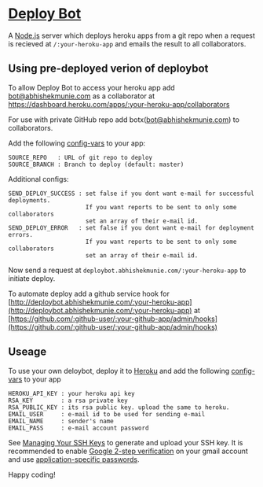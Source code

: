 # [Deploy Bot](http://abhishekmunie.com/projects/deploybot)

A [Node.js](http://nodejs.org) server which deploys heroku apps from a git repo 
when a request is recieved at `/:your-heroku-app` and emails the result to all collaborators.

## Using pre-deployed verion of deploybot
To allow Deploy Bot to access your heroku app add bot@abhishekmunie.com
as a collaborator at https://dashboard.heroku.com/apps/:your-heroku-app/collaborators

For use with private GitHub repo add botx(bot@abhishekmunie.com) to collaborators.

Add the following [config-vars](https://devcenter.heroku.com/articles/config-vars) to your app:

    SOURCE_REPO   : URL of git repo to deploy
    SOURCE_BRANCH : Branch to deploy (default: master)

Additional configs:

    SEND_DEPLOY_SUCCESS : set false if you dont want e-mail for successful deployments.
                          If you want reports to be sent to only some collaborators
                          set an array of their e-mail id.
    SEND_DEPLOY_ERROR   : set false if you dont want e-mail for deployment errors.
                          If you want reports to be sent to only some collaborators
                          set an array of their e-mail id.

Now send a request at `deploybot.abhishekmunie.com/:your-heroku-app` to initiate deploy.

To automate deploy add a github service hook for 
[http://deploybot.abhishekmunie.com/:your-heroku-app](http://deploybot.abhishekmunie.com/:your-heroku-app)
at [https://github.com/:github-user/:your-github-app/admin/hooks](https://github.com/:github-user/:your-github-app/admin/hooks)

## Useage
To use your own deloybot, deploy it to [Heroku](https://www.heroku.com) and add the following
[config-vars](https://devcenter.heroku.com/articles/config-vars) to your app

    HEROKU_API_KEY : your heroku api key
    RSA_KEY        : a rsa private key
    RSA_PUBLIC_KEY : its rsa public key. upload the same to heroku.
    EMAIL_USER     : e-mail id to be used for sending e-mail
    EMAIL_NAME     : sender's name
    EMAIL_PASS     : e-mail account password

See [Managing Your SSH Keys](https://devcenter.heroku.com/articles/keys) to generate and upload your SSH key.
It is recommended to enable [Google 2-step verification](http://support.google.com/accounts/bin/answer.py?hl=en&answer=180744)
on your gmail account and use
[application-specific passwords](http://support.google.com/accounts/bin/static.py?hl=en&page=guide.cs&guide=1056283).

Happy coding!